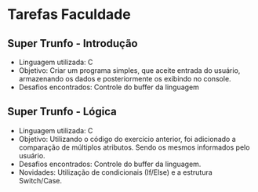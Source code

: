 # Tarefas Faculdade
## Super Trunfo - Introdução
- Linguagem utilizada: C
- Objetivo: Criar um programa simples, que aceite entrada do usuário, armazenando os dados e posteriormente os exibindo no console.
- Desafios encontrados: Controle do buffer da linguagem


## Super Trunfo - Lógica
- Linguagem utilizada: C
- Objetivo: Utilizando o código do exercício anterior, foi adicionado a comparação de múltiplos atributos. Sendo os mesmos informados pelo usuário.
- Desafios encontrados: Controle do buffer da linguagem.
- Novidades: Utilização de condicionais (If/Else) e a estrutura Switch/Case.
